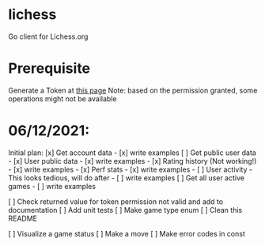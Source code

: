 # lichess
Go client for Lichess.org


# Prerequisite 
Generate a Token at [this page](https://lichess.org/account/oauth/token/create?)
Note: based on the permission granted, some operations might not be available

# 06/12/2021:
Initial plan:
[x] Get account data
    - [x] write examples
[ ] Get public user data
    - [x] User public data
      - [x] write examples
    - [x] Rating history (Not working!)
      - [x] write examples
    - [x] Perf stats
      - [x] write examples
    - [ ] User activity  - This looks tedious, will do after
      - [ ] write examples
[ ] Get all user active games
    - [ ] write examples

[ ] Check returned value for token permission not valid and add to documentation
[ ] Add unit tests
[ ] Make game type enum
[ ] Clean this README

[ ] Visualize a game status
[ ] Make a move
[ ] Make error codes in const
